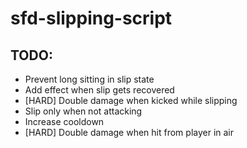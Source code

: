 # sfd-slipping-script

## TODO:
- Prevent long sitting in slip state
- Add effect when slip gets recovered
- [HARD] Double damage when kicked while slipping
- Slip only when not attacking
- Increase cooldown
- [HARD] Double damage when hit from player in air